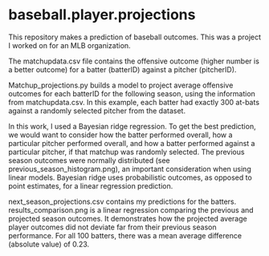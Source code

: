 # baseball.player.projections

This repository makes a prediction of baseball outcomes. This was a project I worked on for an MLB organization.

The matchupdata.csv file contains the offensive outcome (higher number is a better outcome) for a batter (batterID) against a pitcher (pitcherID). 

Matchup_projections.py builds a model to project average offensive outcomes for each batterID for the following season, using the information from matchupdata.csv. In this example, each batter had exactly 300 at-bats against a randomly selected pitcher from the dataset.

In this work, I used a Bayesian ridge regression. To get the best prediction, we would want to consider how the batter performed overall, how a particular pitcher performed overall, and how a batter performed against a particular pitcher, if that matchup was randomly selected. The previous season outcomes were normally distributed (see previous_season_histogram.png), an important consideration when using linear models. Bayesian ridge uses probabilistic outcomes, as opposed to point estimates, for a linear regression prediction. 

next_season_projections.csv contains my predictions for the batters.
results_comparison.png is a linear regression comparing the previous and projected season outcomes. It demonstrates how the projected average player outcomes did not deviate far from their previous season performance. For all 100 batters, there was a mean average difference (absolute value) of 0.23.

